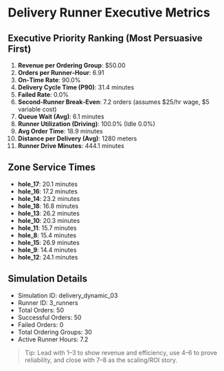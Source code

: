 # Delivery Runner Executive Metrics

## Executive Priority Ranking (Most Persuasive First)
1. **Revenue per Ordering Group**: $50.00
2. **Orders per Runner‑Hour**: 6.91
3. **On‑Time Rate**: 90.0%
4. **Delivery Cycle Time (P90)**: 31.4 minutes
5. **Failed Rate**: 0.0%
6. **Second‑Runner Break‑Even**: 7.2 orders (assumes $25/hr wage, $5 variable cost)
7. **Queue Wait (Avg)**: 6.1 minutes
8. **Runner Utilization (Driving)**: 100.0% (Idle 0.0%)
9. **Avg Order Time**: 18.9 minutes
10. **Distance per Delivery (Avg)**: 1280 meters
11. **Runner Drive Minutes**: 444.1 minutes

## Zone Service Times
- **hole_17**: 20.1 minutes
- **hole_16**: 17.2 minutes
- **hole_14**: 23.2 minutes
- **hole_18**: 16.8 minutes
- **hole_13**: 26.2 minutes
- **hole_10**: 20.3 minutes
- **hole_11**: 15.7 minutes
- **hole_8**: 15.4 minutes
- **hole_15**: 26.9 minutes
- **hole_9**: 14.4 minutes
- **hole_12**: 24.1 minutes


## Simulation Details
- Simulation ID: delivery_dynamic_03
- Runner ID: 3_runners
- Total Orders: 50
- Successful Orders: 50
- Failed Orders: 0
- Total Ordering Groups: 30
- Active Runner Hours: 7.2

> Tip: Lead with 1–3 to show revenue and efficiency, use 4–6 to prove reliability, and close with 7–8 as the scaling/ROI story.

